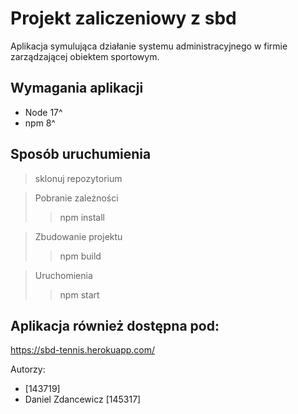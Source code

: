 # Projekt zaliczeniowy z sbd

Aplikacja symulująca działanie systemu administracyjnego w firmie zarządzającej obiektem sportowym.

## Wymagania aplikacji

- Node 17^
- npm 8^

## Sposób uruchumienia

> sklonuj repozytorium

> Pobranie zależności
>> npm install

> Zbudowanie projektu
>> npm build

> Uruchomienia
>> npm start

## Aplikacja również dostępna pod:
https://sbd-tennis.herokuapp.com/

Autorzy:
- [143719]
- Daniel Zdancewicz [145317]
